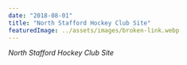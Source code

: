 ```yaml
---
date: "2018-08-01"
title: "North Stafford Hockey Club Site"
featuredImage: ../assets/images/broken-link.webp
---
```


*North Stafford Hockey Club Site*
